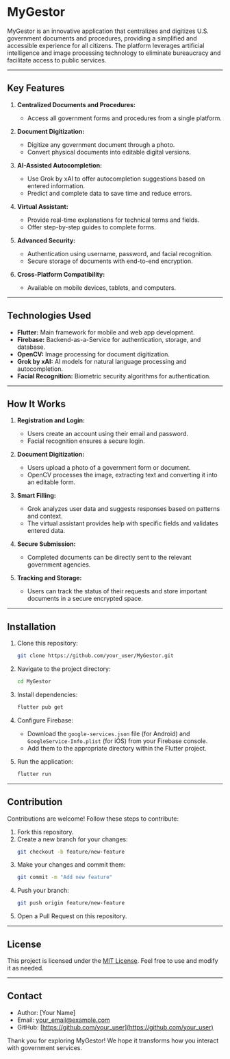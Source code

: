 # **MyGestor**

MyGestor is an innovative application that centralizes and digitizes U.S. government documents and procedures, providing a simplified and accessible experience for all citizens. The platform leverages artificial intelligence and image processing technology to eliminate bureaucracy and facilitate access to public services.

---

## **Key Features**

1. **Centralized Documents and Procedures:**
   - Access all government forms and procedures from a single platform.

2. **Document Digitization:**
   - Digitize any government document through a photo.
   - Convert physical documents into editable digital versions.

3. **AI-Assisted Autocompletion:**
   - Use Grok by xAI to offer autocompletion suggestions based on entered information.
   - Predict and complete data to save time and reduce errors.

4. **Virtual Assistant:**
   - Provide real-time explanations for technical terms and fields.
   - Offer step-by-step guides to complete forms.

5. **Advanced Security:**
   - Authentication using username, password, and facial recognition.
   - Secure storage of documents with end-to-end encryption.

6. **Cross-Platform Compatibility:**
   - Available on mobile devices, tablets, and computers.

---

## **Technologies Used**

- **Flutter:** Main framework for mobile and web app development.
- **Firebase:** Backend-as-a-Service for authentication, storage, and database.
- **OpenCV:** Image processing for document digitization.
- **Grok by xAI:** AI models for natural language processing and autocompletion.
- **Facial Recognition:** Biometric security algorithms for authentication.

---

## **How It Works**

1. **Registration and Login:**
   - Users create an account using their email and password.
   - Facial recognition ensures a secure login.

2. **Document Digitization:**
   - Users upload a photo of a government form or document.
   - OpenCV processes the image, extracting text and converting it into an editable form.

3. **Smart Filling:**
   - Grok analyzes user data and suggests responses based on patterns and context.
   - The virtual assistant provides help with specific fields and validates entered data.

4. **Secure Submission:**
   - Completed documents can be directly sent to the relevant government agencies.

5. **Tracking and Storage:**
   - Users can track the status of their requests and store important documents in a secure encrypted space.

---

## **Installation**

1. Clone this repository:
   ```bash
   git clone https://github.com/your_user/MyGestor.git
   ```

2. Navigate to the project directory:
   ```bash
   cd MyGestor
   ```

3. Install dependencies:
   ```bash
   flutter pub get
   ```

4. Configure Firebase:
   - Download the `google-services.json` file (for Android) and `GoogleService-Info.plist` (for iOS) from your Firebase console.
   - Add them to the appropriate directory within the Flutter project.

5. Run the application:
   ```bash
   flutter run
   ```

---

## **Contribution**

Contributions are welcome! Follow these steps to contribute:

1. Fork this repository.
2. Create a new branch for your changes:
   ```bash
   git checkout -b feature/new-feature
   ```
3. Make your changes and commit them:
   ```bash
   git commit -m "Add new feature"
   ```
4. Push your branch:
   ```bash
   git push origin feature/new-feature
   ```
5. Open a Pull Request on this repository.

---

## **License**

This project is licensed under the [MIT License](LICENSE). Feel free to use and modify it as needed.

---

## **Contact**

- Author: [Your Name]
- Email: your_email@example.com
- GitHub: [https://github.com/your_user](https://github.com/your_user)

Thank you for exploring MyGestor! We hope it transforms how you interact with government services.
